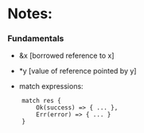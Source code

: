 # Notes:

### Fundamentals

- &x [borrowed reference to x] 
- *y [value of reference pointed by y]

- match expressions:

```
    match res {
        Ok(success) => { ... },
        Err(error) => { ... }
    }
```